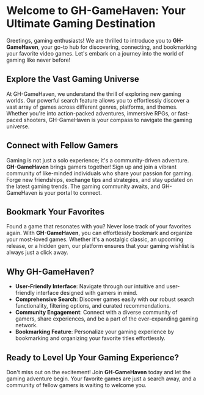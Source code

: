 # Welcome to GH-GameHaven: Your Ultimate Gaming Destination

Greetings, gaming enthusiasts! We are thrilled to introduce you to **GH-GameHaven**, your go-to hub for discovering, connecting, and bookmarking your favorite video games. Let's embark on a journey into the world of gaming like never before!

## Explore the Vast Gaming Universe

At GH-GameHaven, we understand the thrill of exploring new gaming worlds. Our powerful search feature allows you to effortlessly discover a vast array of games across different genres, platforms, and themes. Whether you're into action-packed adventures, immersive RPGs, or fast-paced shooters, GH-GameHaven is your compass to navigate the gaming universe.

## Connect with Fellow Gamers

Gaming is not just a solo experience; it's a community-driven adventure. **GH-GameHaven** brings gamers together! Sign up and join a vibrant community of like-minded individuals who share your passion for gaming. Forge new friendships, exchange tips and strategies, and stay updated on the latest gaming trends. The gaming community awaits, and GH-GameHaven is your portal to connect.

## Bookmark Your Favorites

Found a game that resonates with you? Never lose track of your favorites again. With **GH-GameHaven**, you can effortlessly bookmark and organize your most-loved games. Whether it's a nostalgic classic, an upcoming release, or a hidden gem, our platform ensures that your gaming wishlist is always just a click away.

## Why GH-GameHaven?

- **User-Friendly Interface**: Navigate through our intuitive and user-friendly interface designed with gamers in mind.
- **Comprehensive Search**: Discover games easily with our robust search functionality, filtering options, and curated recommendations.
- **Community Engagement**: Connect with a diverse community of gamers, share experiences, and be a part of the ever-expanding gaming network.
- **Bookmarking Feature**: Personalize your gaming experience by bookmarking and organizing your favorite titles effortlessly.

## Ready to Level Up Your Gaming Experience?

Don't miss out on the excitement! Join **GH-GameHaven** today and let the gaming adventure begin. Your favorite games are just a search away, and a community of fellow gamers is waiting to welcome you.
